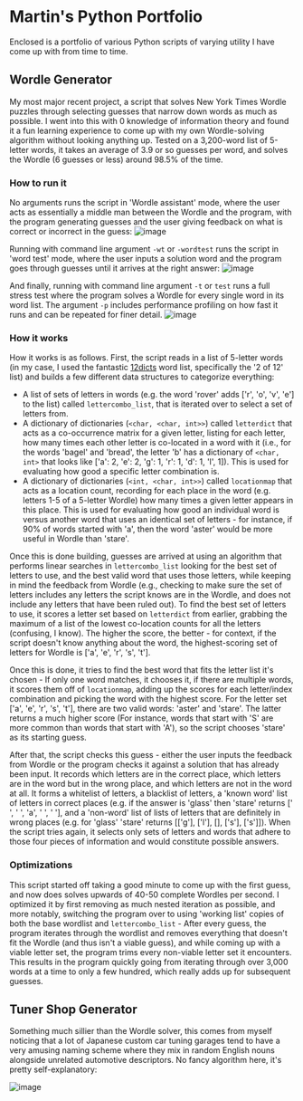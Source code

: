 # Martin's Python Portfolio
Enclosed is a portfolio of various Python scripts of varying utility I have come up with from time to time.

## Wordle Generator
My most major recent project, a script that solves New York Times Wordle puzzles through selecting guesses that narrow down words as much as possible. I went into this with 0 knowledge of information theory and found it a fun learning experience to come up with my own Wordle-solving algorithm without looking anything up. Tested on a 3,200-word list of 5-letter words, it takes an average of 3.9 or so guesses per word, and solves the Wordle (6 guesses or less) around 98.5% of the time.

### How to run it
No arguments runs the script in 'Wordle assistant' mode, where the user acts as essentially a middle man between the Wordle and the program, with the program generating guesses and the user giving feedback on what is correct or incorrect in the guess:
![image](https://github.com/user-attachments/assets/80efaca8-0402-4649-8305-248cb176a904)

Running with command line argument `-wt` or `-wordtest` runs the script in 'word test' mode, where the user inputs a solution word and the program goes through guesses until it arrives at the right answer:
![image](https://github.com/user-attachments/assets/f077295c-9d46-4be1-a805-05f2d9d8d30d)

And finally, running with command line argument `-t` or `test` runs a full stress test where the program solves a Wordle for every single word in its word list. The argument `-p` includes performance profiling on how fast it runs and can be repeated for finer detail.
![image](https://github.com/user-attachments/assets/036a903e-2963-4477-a7ce-2c564662d7b7)

### How it works

How it works is as follows. First, the script reads in a list of 5-letter words (in my case, I used the fantastic [12dicts](http://wordlist.aspell.net/12dicts-readme/) word list, specifically the '2 of 12' list) and builds a few different data structures to categorize everything:
- A list of sets of letters in words (e.g. the word 'rover' adds ['r', 'o', 'v', 'e'] to the list) called `lettercombo_list`, that is iterated over to select a set of letters from.
- A dictionary of dictionaries (`<char, <char, int>>`) called `letterdict` that acts as a co-occurrence matrix for a given letter, listing for each letter, how many times each other letter is co-located in a word with it (i.e., for the words 'bagel' and 'bread', the letter 'b' has a dictionary of `<char, int>` that looks like ['a': 2, 'e': 2, 'g': 1, 'r': 1, 'd': 1, 'l', 1]). This is used for evaluating how good a specific letter combination is.
- A dictionary of dictionaries (`<int, <char, int>>`) called `locationmap` that acts as a location count, recording for each place in the word (e.g. letters 1-5 of a 5-letter Wordle) how many times a given letter appears in this place. This is used for evaluating how good an individual word is versus another word that uses an identical set of letters - for instance, if 90% of words started with 'a', then the word 'aster' would be more useful in Wordle than 'stare'.

Once this is done building, guesses are arrived at using an algorithm that performs linear searches in `lettercombo_list` looking for the best set of letters to use, and the best valid word that uses those letters, while keeping in mind the feedback from Wordle (e.g., checking to make sure the set of letters includes any letters the script knows are in the Wordle, and does not include any letters that have been ruled out). To find the best set of letters to use, it scores a letter set based on `letterdict` from earlier, grabbing the maximum of a list of the lowest co-location counts for all the letters (confusing, I know). The higher the score, the better - for context, if the script doesn't know anything about the word, the highest-scoring set of letters for Wordle is ['a', 'e', 'r', 's', 't'].

Once this is done, it tries to find the best word that fits the letter list it's chosen - If only one word matches, it chooses it, if there are multiple words, it scores them off of `locationmap`, adding up the scores for each letter/index combination and picking the word with the highest score. For the letter set ['a', 'e', 'r', 's', 't'], there are two valid words: 'aster' and 'stare'. The latter returns a much higher score (For instance, words that start with 'S' are more common than words that start with 'A'), so the script chooses 'stare' as its starting guess.

After that, the script checks this guess - either the user inputs the feedback from Wordle or the program checks it against a solution that has already been input. It records which letters are in the correct place, which letters are in the word but in the wrong place, and which letters are not in the word at all. It forms a whitelist of letters, a blacklist of letters, a 'known word' list of letters in correct places (e.g. if the answer is 'glass' then 'stare' returns [' ', ' ', 'a', ' ', ' '], and a 'non-word' list of lists of letters that are definitely in wrong places (e.g. for 'glass' 'stare' returns [['g'], ['l'], [], ['s'], ['s']]). When the script tries again, it selects only sets of letters and words that adhere to those four pieces of information and would constitute possible answers.

### Optimizations

This script started off taking a good minute to come up with the first guess, and now does solves upwards of 40-50 complete Wordles per second. I optimized it by first removing as much nested iteration as possible, and more notably, switching the program over to using 'working list' copies of both the base wordlist and `lettercombo_list` - After every guess, the program iterates through the wordlist and removes everything that doesn't fit the Wordle (and thus isn't a viable guess), and while coming up with a viable letter set, the program trims every non-viable letter set it encounters. This results in the program quickly going from iterating through over 3,000 words at a time to only a few hundred, which really adds up for subsequent guesses.

## Tuner Shop Generator

Something much sillier than the Wordle solver, this comes from myself noticing that a lot of Japanese custom car tuning garages tend to have a very amusing naming scheme where they mix in random English nouns alongside unrelated automotive descriptors. No fancy algorithm here, it's pretty self-explanatory:

![image](https://github.com/user-attachments/assets/b99c6783-0824-4918-bfe3-bb48628f5a57)
